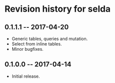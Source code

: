 # Revision history for selda

## 0.1.1.1 -- 2017-04-20

* Generic tables, queries and mutation.
* Select from inline tables.
* Minor bugfixes.


## 0.1.0.0 -- 2017-04-14

* Initial release.
